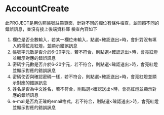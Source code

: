 # AccountCreate
此PROJECT是用仿照帳號註冊頁面，針對不同的欄位有條件檢查，並回饋不同的錯誤訊息，並沒有接上後端資料庫
檢查內容如下
1. 欄位是否全數輸入，若某一欄位未輸入，點選<確認送出>時，會針對沒有填入的欄位亮紅燈，並顯示錯誤訊息
2. 帳號字元數是否介於6-20字元，若不符合，則點選<確認送出>時，會亮紅燈並顯示對應的錯誤訊息 
3. 密碼字元數是否介於6-20字元，若不符合，則點選<確認送出>時，會亮紅燈並顯示對應的錯誤訊息 
4. 密碼使否與確認密碼一樣，若不符合，則點選<確認送出>時，會亮紅燈並顯示對應的錯誤訊息
5. 姓名是否為中文姓名，若不符合，則點選<確認送出>時，會亮紅燈並顯示對應的錯誤訊息
6. e-mail是否為正確的email格式，若不符合，則點選<確認送出>時，會亮紅燈並顯示對應的錯誤訊息

